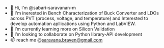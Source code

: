 - 👋 Hi, I’m @sabari-saravanan-m
- 👀 I'm inerested in Bench Characterization of Buck Converter and LDOs across PVT (process, voltage, and temperature) and 
      Interested to develop automation apllications using Python and LabVIEW.
- 🌱 I’m currently learning more on Silicon Validation
- 💞️ I’m looking to collaborate on Python library-API development
- 📫 reach me @saravana.braven@gmail.com

<!---
sabari-saravanan-m/sabari-saravanan-m is a ✨ special ✨ repository because its `README.md` (this file) appears on your GitHub profile.
You can click the Preview link to take a look at your changes.
--->

